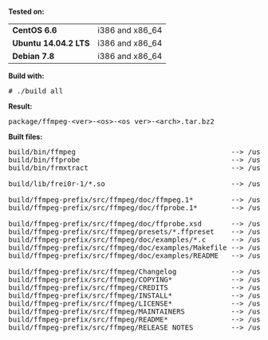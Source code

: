 **Tested on:**
<table>
<tr><td><b>CentOS 6.6</b>        </td><td>i386 and x86_64</td></tr>
<tr><td><b>Ubuntu 14.04.2 LTS</b></td><td>i386 and x86_64</td></tr>
<tr><td><b>Debian 7.8</b>        </td><td>i386 and x86_64</td></tr>
</table>

**Build with:**
<pre>
# ./build_all
</pre>

**Result:**
<pre>
package/ffmpeg-&lt;ver&gt;-&lt;os&gt;-&lt;os_ver&gt;-&lt;arch&gt;.tar.bz2
</pre>

**Built files:**
<pre>
build/bin/ffmpeg                                     --> /usr/bin/ffmpeg
build/bin/ffprobe                                    --> /usr/bin/ffprobe
build/bin/frmxtract                                  --> /usr/bin/frmxtract

build/lib/frei0r-1/*.so                              --> /usr/lib/frei0r-1/

build/ffmpeg-prefix/src/ffmpeg/doc/ffmpeg.1*         --> /usr/share/man/man1/
build/ffmpeg-prefix/src/ffmpeg/doc/ffprobe.1*        --> /usr/share/man/man1/

build/ffmpeg-prefix/src/ffmpeg/doc/ffprobe.xsd       --> /usr/share/ffmpeg/
build/ffmpeg-prefix/src/ffmpeg/presets/*.ffpreset    --> /usr/share/ffmpeg/
build/ffmpeg-prefix/src/ffmpeg/doc/examples/*.c      --> /usr/share/ffmpeg/examples/
build/ffmpeg-prefix/src/ffmpeg/doc/examples/Makefile --> /usr/share/ffmpeg/examples/
build/ffmpeg-prefix/src/ffmpeg/doc/examples/README   --> /usr/share/ffmpeg/examples/

build/ffmpeg-prefix/src/ffmpeg/Changelog             --> /usr/share/doc/ffmpeg-2.7.1/
build/ffmpeg-prefix/src/ffmpeg/COPYING*              --> /usr/share/doc/ffmpeg-2.7.1/
build/ffmpeg-prefix/src/ffmpeg/CREDITS               --> /usr/share/doc/ffmpeg-2.7.1/
build/ffmpeg-prefix/src/ffmpeg/INSTALL*              --> /usr/share/doc/ffmpeg-2.7.1/
build/ffmpeg-prefix/src/ffmpeg/LICENSE*              --> /usr/share/doc/ffmpeg-2.7.1/
build/ffmpeg-prefix/src/ffmpeg/MAINTAINERS           --> /usr/share/doc/ffmpeg-2.7.1/
build/ffmpeg-prefix/src/ffmpeg/README*               --> /usr/share/doc/ffmpeg-2.7.1/
build/ffmpeg-prefix/src/ffmpeg/RELEASE_NOTES         --> /usr/share/doc/ffmpeg-2.7.1/
</pre>
